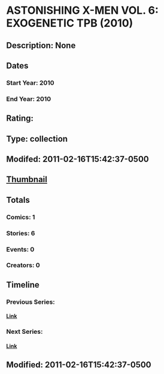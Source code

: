 # ASTONISHING X-MEN VOL. 6: EXOGENETIC TPB (2010)
## Description: None
## Dates
### Start Year: 2010
### End Year: 2010
## Rating: 
## Type: collection
## Modifed: 2011-02-16T15:42:37-0500
## [Thumbnail](http://i.annihil.us/u/prod/marvel/i/mg/b/40/image_not_available.jpg)
## Totals
### Comics: 1
### Stories: 6
### Events: 0
### Creators: 0
## Timeline
### Previous Series: 
#### [Link]()
### Next Series: 
#### [Link]()
## Modified: 2011-02-16T15:42:37-0500